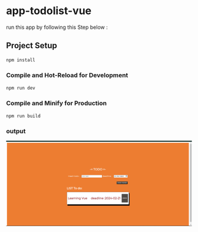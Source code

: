 # app-todolist-vue

run this app by following this Step below : 


## Project Setup

```sh
npm install
```

### Compile and Hot-Reload for Development

```sh
npm run dev
```

### Compile and Minify for Production

```sh
npm run build
```

### output

![alt text](/screenshot%20output/output.png)